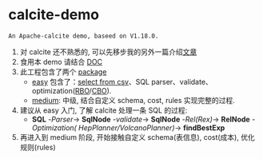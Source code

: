 # calcite-demo

`An Apache-calcite demo, baseed on V1.18.0.`

1. 对 calcite 还不熟悉的, 可以先移步我的另外一篇介绍[文章](https://github.com/user757187977/WorkMark/blob/master/src/mark/calcite/calcite.md)
2. 食用本 demo 请结合 [DOC](https://javadoc.io/doc/org.apache.calcite/calcite-core/1.18.0/overview-summary.html)
3. 此工程包含了两个 [package](./src/main/java/com/lishoupeng/calcite)
    * [easy](./src/main/java/com/lishoupeng/calcite/easy) 包含了：[select from csv](./src/main/java/com/lishoupeng/calcite/easy/CsvTest.java)、SQL parser、validate、optimization([RBO](./src/main/java/com/lishoupeng/calcite/easy/RBOTest.java)/[CBO](./src/main/java/com/lishoupeng/calcite/easy/CBOTest.java)).
    * [medium](./src/main/java/com/lishoupeng/calcite/medium): 中级, 结合自定义 schema, cost, rules 实现完整的过程.
4. 建议从 easy 入门, 了解 calcite 处理一条 SQL 的过程:
    * **SQL**  -_Parser_->  **SqlNode**  -_validate_->  **SqlNode**  -_Rel(Rex)_->  **RelNode**  -_Optimization(
      HepPlanner/VolcanoPlanner)_->  **findBestExp**
5. 再进入到 medium 阶段, 开始接触自定义 schema(表信息), cost(成本), 优化规则(rules)